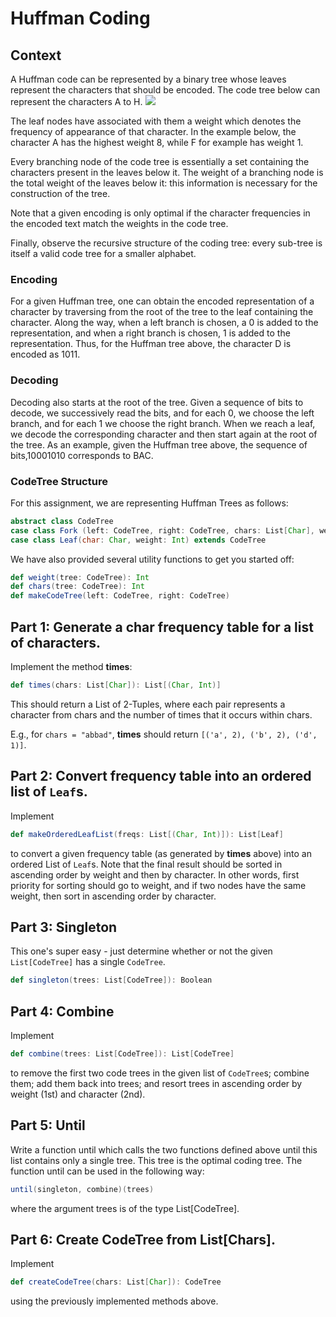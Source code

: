 # Huffman Coding

## Context
A Huffman code can be represented by a binary tree whose leaves represent the characters that should be encoded.
The code tree below can represent the characters A to H.
![](https://d3c33hcgiwev3.cloudfront.net/imageAssetProxy.v1/9JcZmiZJEeaqsg6VQGUNXQ_3714009374b825507d45d2c4d74e5651_huffman-table.png?expiry=1611532800000&hmac=g6rl6G_gdkmpj46wPic1_fcQNxa97mDt68jilOlX2fc)

The leaf nodes have associated with them a weight which denotes the frequency of appearance of that character.
In the example below, the character A has the highest weight 8, while F for example has weight 1.

Every branching node of the code tree is essentially a set containing the characters present in the leaves below it.
The weight of a branching node is the total weight of the leaves below it: this information is necessary for the
construction of the tree.

Note that a given encoding is only optimal if the character frequencies in the encoded text match the weights in the code tree.

Finally, observe the recursive structure of the coding tree: every sub-tree is itself a valid code tree for a smaller alphabet.

### Encoding
For a given Huffman tree, one can obtain the encoded representation of a character by traversing from the root of the
tree to the leaf containing the character. Along the way, when a left branch is chosen, a 0 is added to the
representation, and when a right branch is chosen, 1 is added to the representation. Thus, for the Huffman tree above,
the character D is encoded as 1011.

### Decoding
Decoding also starts at the root of the tree. Given a sequence of bits to decode, we successively read the bits, and
for each 0, we choose the left branch, and for each 1 we choose the right branch. When we reach a leaf, we decode the
corresponding character and then start again at the root of the tree. As an example, given the Huffman tree above,
the sequence of bits,10001010 corresponds to BAC.

### CodeTree Structure
For this assignment, we are representing Huffman Trees as follows:
```scala
abstract class CodeTree
case class Fork (left: CodeTree, right: CodeTree, chars: List[Char], weight: Int) extends CodeTree
case class Leaf(char: Char, weight: Int) extends CodeTree
```

We have also provided several utility functions to get you started off:
```scala
def weight(tree: CodeTree): Int
def chars(tree: CodeTree): Int
def makeCodeTree(left: CodeTree, right: CodeTree)
```

## Part 1: Generate a char frequency table for a list of characters.
Implement the method **times**:
```scala
def times(chars: List[Char]): List[(Char, Int)]
```
This should return a List of 2-Tuples, where each pair represents a character from chars and the number of times that
it occurs within chars.

E.g., for `chars = "abbad"`, **times** should return `[('a', 2), ('b', 2), ('d', 1)]`.

## Part 2: Convert frequency table into an ordered list of `Leaf`s.
Implement
```scala
def makeOrderedLeafList(freqs: List[(Char, Int)]): List[Leaf]
```
to convert a given frequency table (as generated by **times** above) into an ordered List of `Leaf`s. Note that the
final result should be sorted in ascending order by weight and then by character. In other words, first priority for
sorting should go to weight, and if two nodes have the same weight, then sort in ascending order by character.

## Part 3: Singleton
This one's super easy - just determine whether or not the given `List[CodeTree]` has a single `CodeTree`.
```scala
def singleton(trees: List[CodeTree]): Boolean
```

## Part 4: Combine
Implement
```scala
def combine(trees: List[CodeTree]): List[CodeTree]
```
to remove the first two code trees in the given list of `CodeTree`s; combine them; add them back into trees; and
resort trees in ascending order by weight (1st) and character (2nd).

## Part 5: Until
Write a function until which calls the two functions defined above until this list contains only a single tree.
This tree is the optimal coding tree. The function until can be used in the following way:
```scala
until(singleton, combine)(trees)
```
where the argument trees is of the type List[CodeTree].

## Part 6: Create CodeTree from List[Chars].
Implement
```scala
def createCodeTree(chars: List[Char]): CodeTree
```
using the previously implemented methods above.